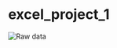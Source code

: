 # excel_project_1

![Raw data](https://user-images.githubusercontent.com/106198562/212725457-a7f73b97-862a-422b-bd37-a5d1fc6be6af.jpg)
